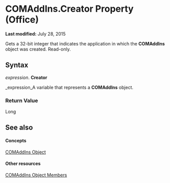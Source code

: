 
# COMAddIns.Creator Property (Office)

 **Last modified:** July 28, 2015

Gets a 32-bit integer that indicates the application in which the  **COMAddIns** object was created. Read-only.

## Syntax

 _expression_. **Creator**

 _expression_A variable that represents a  **COMAddIns** object.


### Return Value

Long


## See also


#### Concepts


 [COMAddIns Object](f6efa1cc-8d30-27d5-8b07-7ddad22f16ef.md)
#### Other resources


 [COMAddIns Object Members](0fc908fa-0846-07ca-d2a2-4c87525ae719.md)

